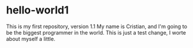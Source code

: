 # hello-world1
This is my first repository, version 1.1
My name is Cristian, and I'm going to be the biggest programmer in the world.
This is just a test change, I worte about myself a little.
